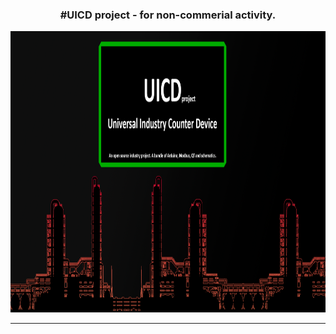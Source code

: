 <h3 align="center">#UICD project - for non-commerial activity. </h3>
<div id="header" align="center">
  <img src="resources/img/preview.png" width="1200" height="450"/>
</div>
<hr>
